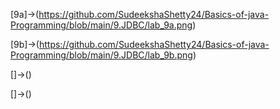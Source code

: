 [9a]->(https://github.com/SudeekshaShetty24/Basics-of-java-Programming/blob/main/9.JDBC/lab_9a.png)

[9b]->(https://github.com/SudeekshaShetty24/Basics-of-java-Programming/blob/main/9.JDBC/lab_9b.png)

[]->()

[]->()
